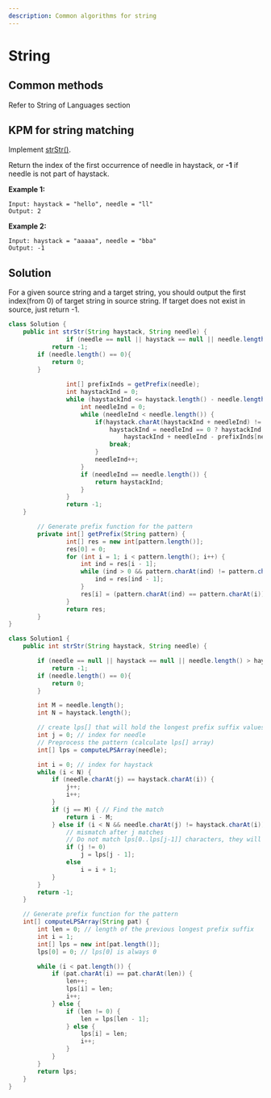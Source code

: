 ```yaml
---
description: Common algorithms for string
---
```


# String

## Common methods

Refer to String of Languages section

## KPM for string matching

Implement [strStr\(\)](http://www.cplusplus.com/reference/cstring/strstr/).

Return the index of the first occurrence of needle in haystack, or **-1** if needle is not part of haystack.

**Example 1:**

```text
Input: haystack = "hello", needle = "ll"
Output: 2
```

**Example 2:**

```text
Input: haystack = "aaaaa", needle = "bba"
Output: -1
```

## Solution

For a given source string and a target string, you should output the first index\(from 0\) of target string in source string. If target does not exist in source, just return -1.

```java
class Solution {
    public int strStr(String haystack, String needle) {
				if (needle == null || haystack == null || needle.length() > haystack.length())
            return -1;
        if (needle.length() == 0){
            return 0;
        }
		
				int[] prefixInds = getPrefix(needle);
				int haystackInd = 0;
				while (haystackInd <= haystack.length() - needle.length()) {
					int needleInd = 0;
					while (needleInd < needle.length()) {
						if(haystack.charAt(haystackInd + needleInd) != needle.charAt(needleInd)) {
							haystackInd = needleInd == 0 ? haystackInd + 1 : 
								haystackInd + needleInd - prefixInds[needleInd - 1];
							break;
						}
						needleInd++;
					}
					if (needleInd == needle.length()) {
						return haystackInd;
					}				
				}
				return -1;
    }

		// Generate prefix function for the pattern
		private int[] getPrefix(String pattern) {
				int[] res = new int[pattern.length()];
				res[0] = 0;
				for (int i = 1; i < pattern.length(); i++) {
					int ind = res[i - 1];
					while (ind > 0 && pattern.charAt(ind) != pattern.charAt(i)) {
						ind = res[ind - 1];
					}
					res[i] = (pattern.charAt(ind) == pattern.charAt(i)) ? ind + 1 : 0;
				}		
				return res;
		}
}
```

```java
class Solution1 {
    public int strStr(String haystack, String needle) {

        if (needle == null || haystack == null || needle.length() > haystack.length())
            return -1;
        if (needle.length() == 0){
            return 0;
        }

        int M = needle.length();
        int N = haystack.length();

        // create lps[] that will hold the longest prefix suffix values for pattern
        int j = 0; // index for needle
        // Preprocess the pattern (calculate lps[] array)
        int[] lps = computeLPSArray(needle);

        int i = 0; // index for haystack
        while (i < N) {
            if (needle.charAt(j) == haystack.charAt(i)) {
                j++;
                i++;
            }
            if (j == M) { // Find the match
                return i - M;
            } else if (i < N && needle.charAt(j) != haystack.charAt(i)) { 
                // mismatch after j matches
                // Do not match lps[0..lps[j-1]] characters, they will match anyway
                if (j != 0)
                    j = lps[j - 1];
                else
                    i = i + 1;
            }
        }
        return -1;
    }

    // Generate prefix function for the pattern
    int[] computeLPSArray(String pat) {
        int len = 0; // length of the previous longest prefix suffix
        int i = 1;
        int[] lps = new int[pat.length()];
        lps[0] = 0; // lps[0] is always 0

        while (i < pat.length()) {
            if (pat.charAt(i) == pat.charAt(len)) {
                len++;
                lps[i] = len;
                i++;
            } else {
                if (len != 0) {
                    len = lps[len - 1];
                } else {
                    lps[i] = len;
                    i++;
                }
            }
        }
        return lps;
    }
}
```



